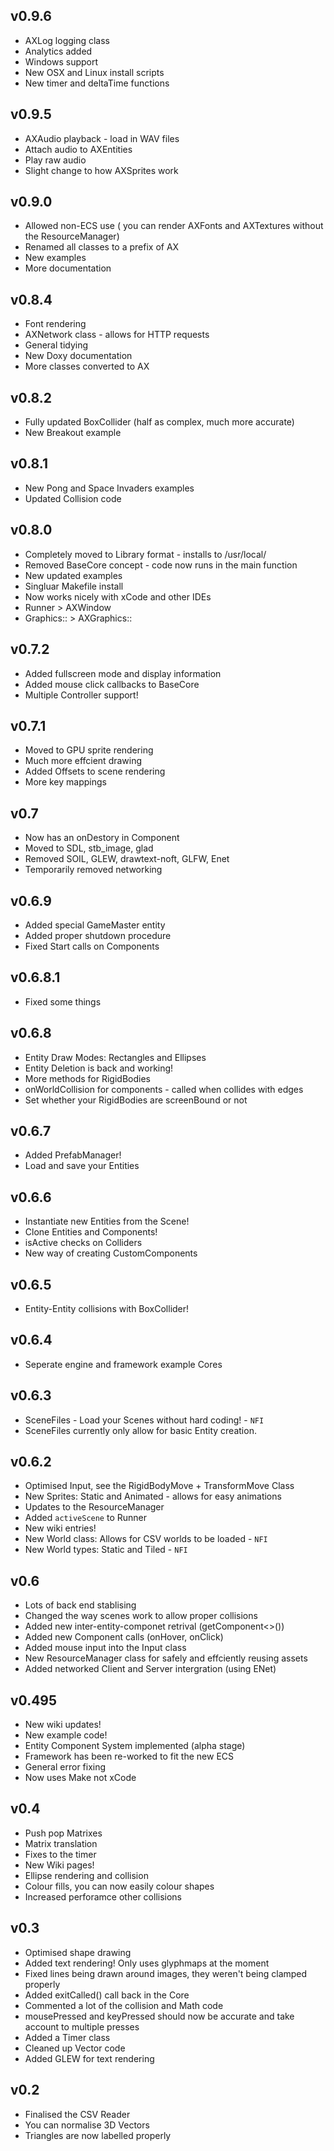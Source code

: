 ## v0.9.6

- AXLog logging class
- Analytics added
- Windows support
- New OSX and Linux install scripts
- New timer and deltaTime functions


## v0.9.5

- AXAudio playback - load in WAV files
- Attach audio to AXEntities
- Play raw audio
- Slight change to how AXSprites work

## v0.9.0
- Allowed non-ECS use ( you can render AXFonts and AXTextures without the ResourceManager)
- Renamed all classes to a prefix of AX
- New examples
- More documentation

## v0.8.4

- Font rendering
- AXNetwork class - allows for HTTP requests
- General tidying
- New Doxy documentation
- More classes converted to AX

## v0.8.2

- Fully updated BoxCollider (half as complex, much more accurate)
- New Breakout example

## v0.8.1

- New Pong and Space Invaders examples
- Updated Collision code

## v0.8.0

- Completely moved to Library format - installs to /usr/local/
- Removed BaseCore concept - code now runs in the main function
- New updated examples
- Singluar Makefile install
- Now works nicely with xCode and other IDEs
- Runner > AXWindow
- Graphics:: > AXGraphics::

## v0.7.2

- Added fullscreen mode and display information
- Added mouse click callbacks to BaseCore
- Multiple Controller support!

## v0.7.1

- Moved to GPU sprite rendering
- Much more effcient drawing
- Added Offsets to scene rendering
- More key mappings

## v0.7

- Now has an onDestory in Component
- Moved to SDL, stb_image, glad
- Removed SOIL, GLEW, drawtext-noft, GLFW, Enet
- Temporarily removed networking

## v0.6.9 
 
- Added special GameMaster entity
- Added proper shutdown procedure
- Fixed Start calls on Components

## v0.6.8.1

- Fixed some things

## v0.6.8 

- Entity Draw Modes: Rectangles and Ellipses
- Entity Deletion is back and working!
- More methods for RigidBodies
- onWorldCollision for components - called when collides with edges
- Set whether your RigidBodies are screenBound or not

## v0.6.7

- Added PrefabManager!
- Load and save your Entities

## v0.6.6

- Instantiate new Entities from the Scene!
- Clone Entities and Components!
- isActive checks on Colliders
- New way of creating CustomComponents

## v0.6.5

- Entity-Entity collisions with BoxCollider!

## v0.6.4

- Seperate engine and framework example Cores

## v0.6.3

- SceneFiles - Load your Scenes without hard coding! - `NFI`
- SceneFiles currently only allow for basic Entity creation.

## v0.6.2
- Optimised Input, see the RigidBodyMove + TransformMove Class
- New Sprites: Static and Animated - allows for easy animations
- Updates to the ResourceManager
- Added `activeScene` to Runner
- New wiki entries!
- New World class: Allows for CSV worlds to be loaded - `NFI`
- New World types: Static and Tiled - `NFI`


## v0.6
- Lots of back end stablising
- Changed the way scenes work to allow proper collisions
- Added new inter-entity-componet retrival (getComponent<>())
- Added new Component calls (onHover, onClick)
- Added mouse input into the Input class
- New ResourceManager class for safely and effciently reusing assets
- Added networked Client and Server intergration (using ENet)

## v0.495

- New wiki updates!
- New example code!
- Entity Component System implemented (alpha stage)
- Framework has been re-worked to fit the new ECS 
- General error fixing
- Now uses Make not xCode

## v0.4
- Push pop Matrixes
- Matrix translation
- Fixes to the timer
- New Wiki pages!
- Ellipse rendering and collision
- Colour fills, you can now easily colour shapes
- Increased perforamce other collisions

## v0.3
- Optimised shape drawing
- Added text rendering! Only uses glyphmaps at the moment
- Fixed lines being drawn around images, they weren't being clamped properly
- Added exitCalled() call back in the Core
- Commented a lot of the collision and Math code
- mousePressed and keyPressed should now be accurate and take account to multiple presses
- Added a Timer class
- Cleaned up Vector code
- Added GLEW for text rendering

## v0.2
- Finalised the CSV Reader
- You can normalise 3D Vectors
- Triangles are now labelled properly
